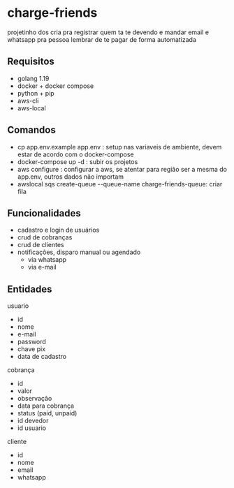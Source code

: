 # charge-friends

projetinho dos cria pra registrar quem ta te devendo e mandar email e whatsapp pra pessoa lembrar de te pagar de forma automatizada

## Requisitos
- golang 1.19
- docker + docker compose
- python + pip
- aws-cli 
- aws-local 

## Comandos
- cp app.env.example app.env : setup nas variaveis de ambiente, devem estar de acordo com o docker-compose
- docker-compose up -d : subir os projetos
- aws configure : configurar a aws, se atentar para região ser a mesma do app.env, outros dados não importam
- awslocal sqs create-queue --queue-name charge-friends-queue: criar fila

## Funcionalidades

- cadastro e login de usuários
- crud de cobranças 
- crud de clientes
- notificações, disparo manual ou agendado
    - via whatsapp 
    - via e-mail 

## Entidades

usuario
- id
- nome 
- e-mail
- password
- chave pix
- data de cadastro

cobrança
- id
- valor
- observação
- data para cobrança
- status (paid, unpaid)
- id devedor
- id usuario

cliente
- id
- nome
- email
- whatsapp
